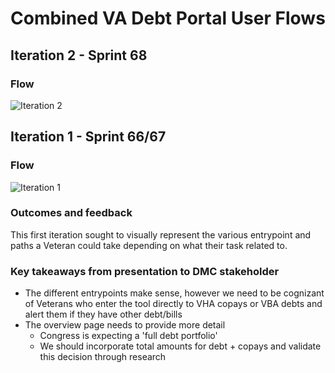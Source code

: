 # Combined VA Debt Portal User Flows

## Iteration 2 - Sprint 68

### Flow

![Iteration 2](https://github.com/department-of-veterans-affairs/va.gov-team/blob/master/products/combined_va_debt_portal/design/user-flows/Iteration%202%20user%20flow.png "Iteration Two")

## Iteration 1 - Sprint 66/67

### Flow

![Iteration 1](https://github.com/department-of-veterans-affairs/va.gov-team/blob/master/products/combined_va_debt_portal/design/user-flows/Iteration%201%20user%20flow.png "Iteration One")

### Outcomes and feedback

This first iteration sought to visually represent the various entrypoint and paths a Veteran could take depending on what their task related to. 

### Key takeaways from presentation to DMC stakeholder 

- The different entrypoints make sense, however we need to be cognizant of Veterans who enter the tool directly to VHA copays or VBA debts and alert them if they have other debt/bills 
- The overview page needs to provide more detail
   - Congress is expecting a 'full debt portfolio' 
   - We should incorporate total amounts for debt + copays and validate this decision through research 
